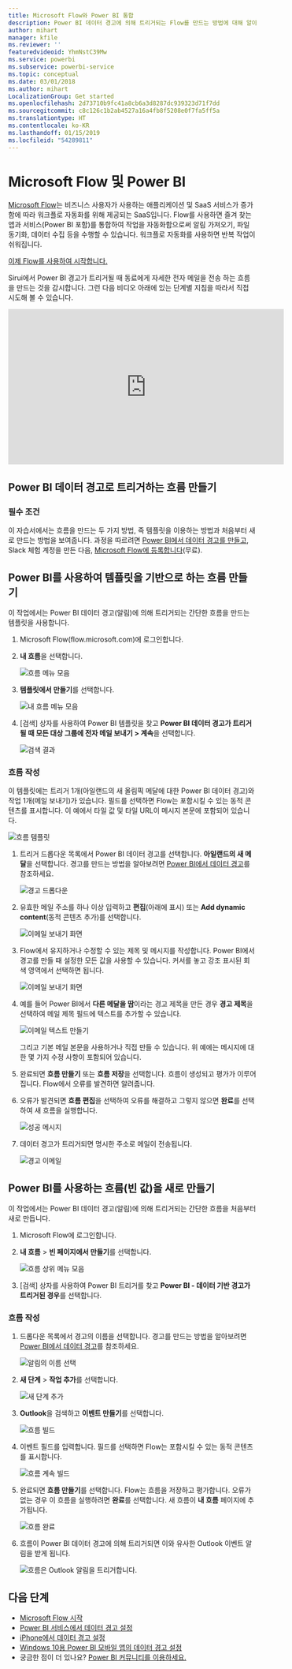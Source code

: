 ```yaml
---
title: Microsoft Flow와 Power BI 통합
description: Power BI 데이터 경고에 의해 트리거되는 Flow를 만드는 방법에 대해 알아봅니다.
author: mihart
manager: kfile
ms.reviewer: ''
featuredvideoid: YhmNstC39Mw
ms.service: powerbi
ms.subservice: powerbi-service
ms.topic: conceptual
ms.date: 03/01/2018
ms.author: mihart
LocalizationGroup: Get started
ms.openlocfilehash: 2d73710b9fc41a8cb6a3d8287dc939323d71f7dd
ms.sourcegitcommit: c8c126c1b2ab4527a16a4fb8f5208e0f7fa5ff5a
ms.translationtype: HT
ms.contentlocale: ko-KR
ms.lasthandoff: 01/15/2019
ms.locfileid: "54289811"
---
```

# <a name="microsoft-flow-and-power-bi"></a>Microsoft Flow 및 Power BI

[Microsoft Flow](https://flow.microsoft.com/en-us/documentation/getting-started)는 비즈니스 사용자가 사용하는 애플리케이션 및 SaaS 서비스가 증가함에 따라 워크플로 자동화를 위해 제공되는 SaaS입니다. Flow를 사용하면 즐겨 찾는 앱과 서비스(Power BI 포함)를 통합하여 작업을 자동화함으로써 알림 가져오기, 파일 동기화, 데이터 수집 등을 수행할 수 있습니다. 워크플로 자동화를 사용하면 반복 작업이 쉬워집니다.

[이제 Flow를 사용하여 시작합니다.](https://flow.microsoft.com/documentation/getting-started)

Sirui에서 Power BI 경고가 트리거될 때 동료에게 자세한 전자 메일을 전송 하는 흐름을 만드는 것을 감시합니다. 그런 다음 비디오 아래에 있는 단계별 지침을 따라서 직접 시도해 볼 수 있습니다.

<iframe width="560" height="315" src="https://www.youtube.com/embed/YhmNstC39Mw" frameborder="0" allowfullscreen></iframe>

## <a name="create-a-flow-that-is-triggered-by-a-power-bi-data-alert"></a>Power BI 데이터 경고로 트리거하는 흐름 만들기

### <a name="prerequisites"></a>필수 조건
이 자습서에서는 흐름을 만드는 두 가지 방법, 즉 템플릿을 이용하는 방법과 처음부터 새로 만드는 방법을 보여줍니다. 과정을 따르려면 [Power BI에서 데이터 경고를 만들고](service-set-data-alerts.md), Slack 체험 계정을 만든 다음, [Microsoft Flow에 등록합니다](https://flow.microsoft.com/en-us/#home-signup)(무료).

## <a name="create-a-flow-that-uses-power-bi---from-a-template"></a>Power BI를 사용하여 템플릿을 기반으로 하는 흐름 만들기
이 작업에서는 Power BI 데이터 경고(알림)에 의해 트리거되는 간단한 흐름을 만드는 템플릿을 사용합니다.

1. Microsoft Flow(flow.microsoft.com)에 로그인합니다.
2. **내 흐름**을 선택합니다.
   
   ![흐름 메뉴 모음](media/service-flow-integration/power-bi-my-flows.png)
3. **템플릿에서 만들기**를 선택합니다.
   
    ![내 흐름 메뉴 모음](media/service-flow-integration/power-bi-template.png)
4. [검색] 상자를 사용하여 Power BI 템플릿을 찾고 **Power BI 데이터 경고가 트리거될 때 모든 대상 그룹에 전자 메일 보내기 > 계속**을 선택합니다.
   
    ![검색 결과](media/service-flow-integration/power-bi-flow-alert.png)


### <a name="build-the-flow"></a>흐름 작성
이 템플릿에는 트리거 1개(아일랜드의 새 올림픽 메달에 대한 Power BI 데이터 경고)와 작업 1개(메일 보내기)가 있습니다. 필드를 선택하면 Flow는 포함시킬 수 있는 동적 콘텐츠를 표시합니다.  이 예에서 타일 값 및 타일 URL이 메시지 본문에 포함되어 있습니다.

![흐름 템플릿](media/service-flow-integration/power-bi-template1.png)

1. 트리거 드롭다운 목록에서 Power BI 데이터 경고를 선택합니다. **아일랜드의 새 메달**을 선택합니다. 경고를 만드는 방법을 알아보려면 [Power BI에서 데이터 경고](service-set-data-alerts.md)를 참조하세요.
   
   ![경고 드롭다운](media/service-flow-integration/power-bi-trigger-flow.png)
2. 유효한 메일 주소를 하나 이상 입력하고 **편집**(아래에 표시) 또는 **Add dynamic content**(동적 콘텐츠 추가)를 선택합니다. 
   
   ![이메일 보내기 화면](media/service-flow-integration/power-bi-flow-email.png)

3. Flow에서 유지하거나 수정할 수 있는 제목 및 메시지를 작성합니다. Power BI에서 경고를 만들 때 설정한 모든 값을 사용할 수 있습니다. 커서를 놓고 강조 표시된 회색 영역에서 선택하면 됩니다. 

   ![이메일 보내기 화면](media/service-flow-integration/power-bi-flow-email-default.png)

1.  예를 들어 Power BI에서 **다른 메달을 땀**이라는 경고 제목을 만든 경우 **경고 제목**을 선택하여 메일 제목 필드에 텍스트를 추가할 수 있습니다.

    ![이메일 텍스트 만들기](media/service-flow-integration/power-bi-flow-message.png)

    그리고 기본 메일 본문을 사용하거나 직접 만들 수 있습니다. 위 예에는 메시지에 대한 몇 가지 수정 사항이 포함되어 있습니다.

1. 완료되면 **흐름 만들기** 또는 **흐름 저장**을 선택합니다.  흐름이 생성되고 평가가 이루어집니다.  Flow에서 오류를 발견하면 알려줍니다.
2. 오류가 발견되면 **흐름 편집**을 선택하여 오류를 해결하고 그렇지 않으면 **완료**를 선택하여 새 흐름을 실행합니다.
   
   ![성공 메시지](media/service-flow-integration/power-bi-flow-running.png)
5. 데이터 경고가 트리거되면 명시한 주소로 메일이 전송됩니다.  
   
   ![경고 이메일](media/service-flow-integration/power-bi-flow-email2.png)

## <a name="create-a-flow-that-uses-power-bi---from-scratch-blank"></a>Power BI를 사용하는 흐름(빈 값)을 새로 만들기
이 작업에서는 Power BI 데이터 경고(알림)에 의해 트리거되는 간단한 흐름을 처음부터 새로 만듭니다.

1. Microsoft Flow에 로그인합니다.
2. **내 흐름** > **빈 페이지에서 만들기**를 선택합니다.
   
   ![흐름 상위 메뉴 모음](media/service-flow-integration/power-bi-my-flows.png)
3. [검색] 상자를 사용하여 Power BI 트리거를 찾고 **Power BI - 데이터 기반 경고가 트리거된 경우**를 선택합니다.

### <a name="build-your-flow"></a>흐름 작성
1. 드롭다운 목록에서 경고의 이름을 선택합니다.  경고를 만드는 방법을 알아보려면 [Power BI에서 데이터 경고](service-set-data-alerts.md)를 참조하세요.
   
    ![알림의 이름 선택](media/service-flow-integration/power-bi-totalstores2.png)
2. **새 단계** > **작업 추가**를 선택합니다.
   
   ![새 단계 추가](media/service-flow-integration/power-bi-new-step.png)
3. **Outlook**을 검색하고 **이벤트 만들기**를 선택합니다.
   
   ![흐름 빌드](media/service-flow-integration/power-bi-create-event.png)
4. 이벤트 필드를 입력합니다. 필드를 선택하면 Flow는 포함시킬 수 있는 동적 콘텐츠를 표시합니다.
   
   ![흐름 계속 빌드](media/service-flow-integration/power-bi-flow-event.png)
5. 완료되면 **흐름 만들기**를 선택합니다.  Flow는 흐름을 저장하고 평가합니다. 오류가 없는 경우 이 흐름을 실행하려면 **완료**를 선택합니다.  새 흐름이 **내 흐름** 페이지에 추가됩니다.
   
   ![흐름 완료](media/service-flow-integration/power-bi-flow-running.png)
6. 흐름이 Power BI 데이터 경고에 의해 트리거되면 이와 유사한 Outlook 이벤트 알림을 받게 됩니다.
   
    ![흐름은 Outlook 알림을 트리거합니다.](media/service-flow-integration/power-bi-flow-notice.png)

## <a name="next-steps"></a>다음 단계
* [Microsoft Flow 시작](https://flow.microsoft.com/en-us/documentation/getting-started/)
* [Power BI 서비스에서 데이터 경고 설정](service-set-data-alerts.md)
* [iPhone에서 데이터 경고 설정](consumer/mobile/mobile-set-data-alerts-in-the-mobile-apps.md)
* [Windows 10용 Power BI 모바일 앱의 데이터 경고 설정](consumer/mobile/mobile-set-data-alerts-in-the-mobile-apps.md)
* 궁금한 점이 더 있나요? [Power BI 커뮤니티를 이용하세요.](http://community.powerbi.com/)

